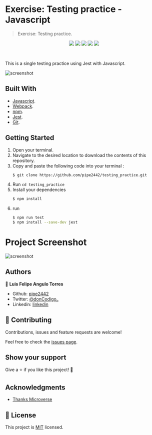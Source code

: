 # Exercise: Testing practice - Javascript


> Exercise: Testing practice.

<p align="center">
    <a href="https://img.shields.io/badge/Microverse-blueviolet" alt="Contributors">
        <img src="https://img.shields.io/badge/Microverse-blueviolet" /></a>
    <a href="https://www.javascript.com/" alt="JS">
        <img src="https://img.shields.io/badge/javaScript-ES6-yellow" /></a>
    <a href="https://webpack.js.org//" alt="Webpack">
        <img src="https://img.shields.io/badge/Webpack.js-5.21.2-blue" /></a>
    <a href="https://eslint.org/" alt="Eslint">
        <img src="https://img.shields.io/badge/eslint-6.8.0-red" /></a>
    <a href="https://stylelint.io/" alt="Stylelint">
        <img src="https://img.shields.io/badge/Stylelint-13.3.x-green" /></a>
</p>

<br/>

This is a single testing practice using Jest with Javascript.

![screenshot](https://i.blogs.es/b5ae0b/1_q26gw-knzoxuqzkrr04t-g/840_560.png)

## Built With

- [Javascript](https://www.javascript.com/).
- [Webpack](https://webpack.js.org/).
- [npm](https://www.npmjs.com/).
- [Jest](https://jestjs.io/).
- [Git](https://www.w3.org/Style/CSS/Overview.en.html).

## Getting Started

1. Open your terminal.
2. Navigate to the desired location to download the contents of this repository.
3. Copy and paste the following code into your terminal :
   ```bash
   $ git clone https://github.com/pipe2442/testing_practice.git
   ```
4. Run `cd testing_practice`
5. Install your dependencies 
    ```bash
    $ npm install
    ```
6. run
    ```bash
    $ npm run test
    $ npm install --save-dev jest
    ``` 
    
# Project Screenshot
![screenshot](https://github.com/pipe2442/testing_practice/blob/feature/testing/dist/images/screenTest.PNG)

## Authors

👤 **Luis Felipe Angulo Torres**

- Github: [pipe2442](https://github.com/pipe2442)
- Twitter: [@donCodigo_](https://twitter.com/donCodigo_)
- Linkedin: [linkedin](https://www.linkedin.com/in/luis-felipe-angulo-torres-95098b139/)

## 🤝 Contributing

Contributions, issues and feature requests are welcome!

Feel free to check the [issues page](https://github.com/pipe2442/testing_practice/issues).

## Show your support

Give a ⭐️ if you like this project! 🤝 

## Acknowledgments

- [Thanks Microverse](https://github.com/microverseinc)
  
## 📝 License

This project is [MIT](LICENSE) licensed.
